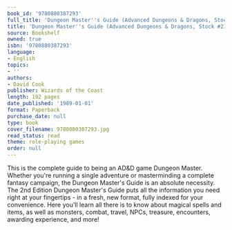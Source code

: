 ```yaml
---
book_id: '9780880387293'
full_title: 'Dungeon Master''s Guide (Advanced Dungeons & Dragons, Stock #2100)'
title: 'Dungeon Master''s Guide (Advanced Dungeons & Dragons, Stock #2100)'
source: Bookshelf
owned: true
isbn: '9780880387293'
language:
- English
topics:
- ''
authors:
- David Cook
publisher: Wizards of the Coast
length: 192 pages
date_published: '1989-01-01'
format: Paperback
purchase_date: null
type: book
cover_filename: 9780880387293.jpg
read_status: read
theme: role-playing games
order: null
---
```

This is the complete guide to being an AD&D game Dungeon Master. Whether you're running a single adventure or masterminding a complete fantasy campaign, the Dungeon Master's Guide is an absolute necessity. The 2nd Edition Dungeon Master's Guide puts all the information you need right at your fingertips - in a fresh, new format, fully indexed for your convenience. Here you'll learn all there is to know about magical spells and items, as well as monsters, combat, travel, NPCs, treasure, encounters, awarding experience, and more!

